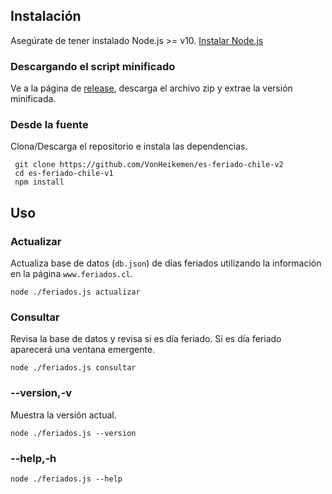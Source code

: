 ## Instalación

Asegúrate de tener instalado Node.js >= v10. [Instalar Node.js](https://nodejs.org/en/download/package-manager/)

### Descargando el script minificado

Ve a la página de [release](https://github.com/VonHeikemen/es-feriado-chile-v2/releases), descarga el archivo zip y extrae la versión minificada.

### Desde la fuente

Clona/Descarga el repositorio e instala las dependencias.

```
 git clone https://github.com/VonHeikemen/es-feriado-chile-v2
 cd es-feriado-chile-v1
 npm install
```

## Uso

### Actualizar

Actualiza base de datos (`db.json`) de días feriados utilizando la información en la página `www.feriados.cl`.

```
node ./feriados.js actualizar
```

### Consultar

Revisa la base de datos y revisa si es día feriado. Si es día feriado aparecerá una ventana emergente.

```
node ./feriados.js consultar
```

### --version,-v

Muestra la versión actual.

```
node ./feriados.js --version
```

### --help,-h

```
node ./feriados.js --help
```

